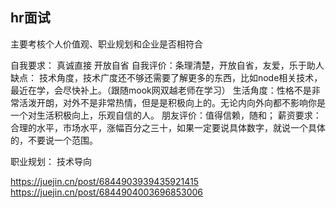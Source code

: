 ## hr面试
主要考核个人价值观、职业规划和企业是否相符合

自我要求： 真诚直接 开放自省
自我评价：条理清楚，开放自省，友爱，乐于助人
缺点： 技术角度，技术广度还不够还需要了解更多的东西，比如node相关技术，最近在学，会尽快补上。（跟随mook网双越老师在学习）
生活角度：性格不是非常活泼开朗，对外不是非常热情，但是是积极向上的。无论内向外向都不影响你是一个对生活积极向上，乐观自信的人。
朋友评价：值得信赖，随和；
薪资要求： 合理的水平，市场水平，涨幅百分之三十，如果一定要说具体数字，就说一个具体的，不要说一个范围。

职业规划： 技术导向


https://juejin.cn/post/6844903939435921415
https://juejin.cn/post/6844904003696853006

